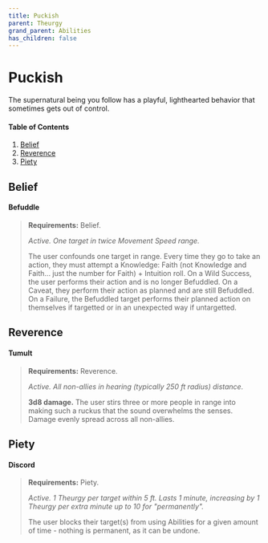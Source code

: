 ```yaml
---
title: Puckish
parent: Theurgy
grand_parent: Abilities
has_children: false
---
```


# Puckish

The supernatural being you follow has a playful, lighthearted behavior that sometimes gets out of control.

#### Table of Contents
1. [Belief](#belief)
2. [Reverence](#reverence)
3. [Piety](#piety)

## Belief

#### Befuddle
> **Requirements:** Belief.
>
> *Active. One target in twice Movement Speed range.*
> 
> The user confounds one target in range. Every time they go to take an action, they must attempt a Knowledge: Faith (not Knowledge and Faith... just the number for Faith) + Intuition roll. On a Wild Success, the user performs their action and is no longer Befuddled. On a Caveat, they perform their action as planned and are still Befuddled. On a Failure, the Befuddled target performs their planned action on themselves if targetted or in an unexpected way if untargetted.

## Reverence

#### Tumult
> **Requirements:** Reverence.
>
> *Active. All non-allies in hearing (typically 250 ft radius) distance.*
>
> **3d8 damage.** The user stirs three or more people in range into making such a ruckus that the sound overwhelms the senses. Damage evenly spread across all non-allies.

## Piety

#### Discord
> **Requirements:** Piety.
> 
> *Active. 1 Theurgy per target within 5 ft. Lasts 1 minute, increasing by 1 Theurgy per extra minute up to 10 for "permanently".*
> 
> The user blocks their target(s) from using Abilities for a given amount of time - nothing is permanent, as it can be undone.
